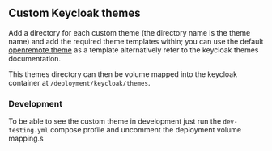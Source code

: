 ## Custom Keycloak themes
Add a directory for each custom theme (the directory name is the theme name) and add the required theme templates within; you can use the default [openremote theme](https://github.com/openremote/keycloak/tree/main/src/main/resources/theme/openremote) as a template alternatively refer to the keycloak themes documentation.

This themes directory can then be volume mapped into the keycloak container at `/deployment/keycloak/themes`.

### Development
To be able to see the custom theme in development just run the `dev-testing.yml` compose profile and uncomment the deployment volume mapping.s


